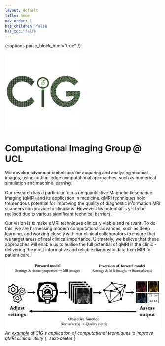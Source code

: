 ```yaml
---
layout: default
title: home
nav_order: 1
has_children: false
has_toc: false
---
```

{::options parse_block_html="true" /}

<p><img src="assets/cig_logo.png" alt="CIG" width="250" ></p>

# Computational Imaging Group @ UCL

We develop advanced techniques for acquiring and analysing medical images, using cutting-edge computational approaches, such as numerical simulation and machine learning.

Our research has a particular focus on quantitative Magnetic Resonance Imaging (qMRI) and its application in medicine.  qMRI techniques hold tremendous potential for improving the quality of diagnostic information MRI scanners can provide to clinicians.  However this potential is yet to be realised due to various significant technical barriers.

Our vision is to make qMRI techniques clinically viable and relevant.  To do this, we are harnessing modern computational advances, such as deep learning, and working closely with our clinical collaborators to ensure that we target areas of real clinical importance.  Ultimately, we believe that these approaches will enable us to realise the full potential of qMRI in the clinic - delivering the most informative and reliable diagnostic data from MRI for patient care.

![quantitative MRI](/assets/research/quantitative-mri-task.png)
*An [example](https://seancepstein.github.io/publications/task-driven-assessment.html) of CIG's application of computational techniques to improve qMRI clinical utility*
{: .text-center }
